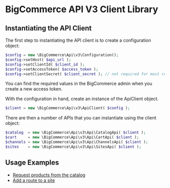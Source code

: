 # BigCommerce API V3 Client Library

## Instantiating the API Client

The first step to instantiating the API client is to create a configuration
object:

```php
$config = new \BigCommerce\Api\v3\Configuration();
$config->setHost( $api_url );
$config->setClientId( $client_id );
$config->setAccessToken( $access_token );
$config->setClientSecret( $client_secret ); // not required for most requests
```

You can find the required values in the BigCommerce admin when you create
a new access token.

With the configuration in hand, create an instance of the ApiClient object.

```php
$client = new \BigCommerce\Api\v3\ApiClient( $config );
```

There are then a number of APIs that you can instantiate using the client object:

```php
$catalog  = new \BigCommerce\Api\v3\Api\CatalogApi( $client );
$cart     = new \BigCommerce\Api\v3\Api\CartApi( $client );
$channels = new \BigCommerce\Api\v3\Api\ChannelsApi( $client );
$sites    = new \BigCommerce\Api\v3\Api\SitesApi( $client );
```

## Usage Examples

* [Request products from the catalog](/docs/examples/catalog-get-products.md)
* [Add a route to a site](/docs/examples/add-site-route.md)